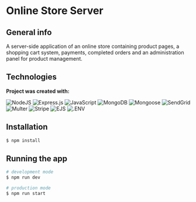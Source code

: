 #  Online Store Server

## General info
A server-side application of an online store containing product pages, a shopping cart system, payments, completed orders and an administration panel for product management.

## Technologies
**Project was created with:**

![NodeJS](https://img.shields.io/badge/node.js-6DA55F?style=for-the-badge&logo=node.js&logoColor=white) ![Express.js](https://img.shields.io/badge/express.js-%23404d59.svg?style=for-the-badge&logo=express&logoColor=%2361DAFB) ![JavaScript](https://img.shields.io/badge/javascript-%23323330.svg?style=for-the-badge&logo=javascript&logoColor=%23F7DF1E) ![MongoDB](https://img.shields.io/badge/MongoDB-%234ea94b.svg?style=for-the-badge&logo=mongodb&logoColor=white) ![Mongoose](https://img.shields.io/badge/Mongoose-100000?style=for-the-badge&logoColor=BE0101&labelColor=BE0101&color=BE0101) ![SendGrid](https://img.shields.io/badge/SendGrid-100000?style=for-the-badge&logo=Twilio&logoColor=FFFFFF&labelColor=225DFF&color=225DFF) ![Multer](https://img.shields.io/badge/Multer-100000?style=for-the-badge&logoColor=D70101&labelColor=D70101&color=D70101) ![Stripe](https://img.shields.io/badge/Stripe-100000?style=for-the-badge&logo=Stripe&logoColor=white&labelColor=008CDD&color=008CDD) ![EJS](https://img.shields.io/badge/%3C_EJS-100000?style=for-the-badge&logo=&logoColor=white&labelColor=BA0000&color=BA0000) ![.ENV](https://img.shields.io/badge/.ENV-100000?style=for-the-badge&logo=.ENV&logoColor=000000&labelColor=ECD53F&color=ECD53F)

## Installation

```bash
$ npm install
```

## Running the app

```bash
# development mode
$ npm run dev

# production mode
$ npm run start
```
